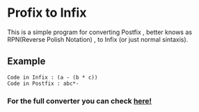# Profix to Infix

This is a simple program for converting Postfix , better knows as RPN(Reverse Polish Notation) , to Infix (or just normal sintaxis).

## Example

	Code in Infix : (a - (b * c))
	Code in Postfix : abc*-

### For the full converter you can check [here!](https://github.com/yazdipour/Infix-Prefix-Postfix-Converter)